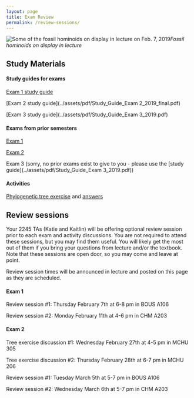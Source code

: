 ```yaml
---
layout: page
title: Exam Review
permalink: /review-sessions/
---
```

![Some of the fossil hominoids on display in lecture on Feb. 7, 2019](../assets/img/hominoids-banner.png)_Fossil hominoids on display in lecture_

## Study Materials
#### Study guides for exams

[Exam 1 study guide](../assets/pdf/Study_Guide_exam_1_2019_final.pdf)

[Exam 2 study guide](../assets/pdf/Study_Guide_Exam 2_2019_final.pdf)

[Exam 3 study guide](../assets/pdf/Study_Guide_Exam 3_2019.pdf)

#### Exams from prior semesters

[Exam 1](../assets/pdf/Exam_1_S_2017.pdf)

[Exam 2](../assets/pdf/Exam_2_S_2017.pdf)

Exam 3 (sorry, no prior exams exist to give to you - please use the [study guide](../assets/pdf/Study_Guide_Exam 3_2019.pdf))

#### Activities
[Phylogenetic tree exercise](../assets/pdf/Tree_Exercise_EEB_2245_S19.pdf)
and [answers](../assets/pdf/TreeExerciseAnswers2_S19.pdf)


## Review sessions

Your 2245 TAs (Katie and Kaitlin) will be offering optional review session prior to each exam and activity discussions. You are not required to attend these sessions, but you may find them useful. You will likely get the most out of them if you bring your questions from lecture and/or the textbook. Note that these sessions are open door, so you may come and leave at point.

Review session times will be announced in lecture and posted on this page as they are scheduled.

#### Exam 1
Review session #1: Thursday February 7th at 6-8 pm in BOUS A106

Review session #2: Monday February 11th at 4-6 pm in CHM A203

#### Exam 2

Tree exercise discussion #1: Wednesday February 27th at 4-5 pm in MCHU 305

Tree exercise discussion #2: Thursday February 28th at 6-7 pm in MCHU 206

Review session #1: Tuesday March 5th at 5-7 pm in BOUS A106

Review session #2: Wednesday March 6th at 5-7 pm in CHM A203


